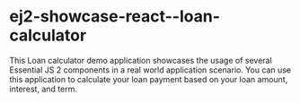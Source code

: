 # ej2-showcase-react--loan-calculator
This Loan calculator demo application showcases the usage of several Essential JS 2 components in a real world application scenario. You can use this application to calculate your loan payment based on your loan amount, interest, and term.
